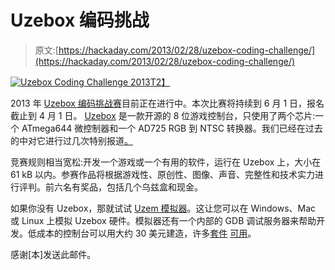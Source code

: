 # Uzebox 编码挑战

> 原文:[https://hackaday.com/2013/02/28/uzebox-coding-challenge/](https://hackaday.com/2013/02/28/uzebox-coding-challenge/)

[![Uzebox Coding Challenge 2013](../Images/fca2dc39b34e2d7c9ae6fda6cfe8cde2.png)T2】](http://hackaday.com/?attachment_id=95287)

2013 年 [Uzebox 编码挑战赛](http://uzebox.org/forums/viewtopic.php?p=10923#p10923 "Uzebox Coding Challenge")目前正在进行中。本次比赛将持续到 6 月 1 日，报名截止到 4 月 1 日。 [Uzebox](http://belogic.com/uzebox/index.asp "Uzebox") 是一款开源的 8 位游戏控制台，只使用了两个芯片:一个 ATmega644 微控制器和一个 AD725 RGB 到 NTSC 转换器。我们已经在过去的中对它进行过几次特别报道[。](http://hackaday.com/tag/uzebox/ "Uzebox on HaD")

竞赛规则相当宽松:开发一个游戏或一个有用的软件，运行在 Uzebox 上，大小在 61 kB 以内。参赛作品将根据游戏性、原创性、图像、声音、完整性和技术实力进行评判。前六名有奖品，包括几个乌兹盒和现金。

如果你没有 Uzebox，那就试试 [Uzem 模拟器](http://uzebox.org/wiki/index.php?title=Emulator "Uzem Emulator")。这让您可以在 Windows、Mac 或 Linux 上模拟 Uzebox 硬件。模拟器还有一个内部的 GDB 调试服务器来帮助开发。低成本的控制台可以用大约 30 美元建造，许多[套件](http://uzebox.org/shop/catalog/product_info.php?cPath=22&products_id=41 "Uzebox Base Kit") [可用](https://www.sparkfun.com/products/9023? "Uzebox Kit on Sparkfun")。

感谢[本]发送此邮件。